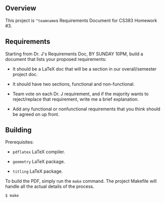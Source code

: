 Overview
--------

This project is `^teamname`s Requirements Document for CS383 Homework #3.


Requirements
------------

Starting from Dr. J's Requirements Doc, BY SUNDAY 10PM, build a document
that lists your proposed requirements:

* It should be a LaTeX doc that will be a section in our overall/semester
  project doc.

* It should have two sections, functional and non-functional.

* Team vote on each Dr. J requirement, and if the majority wants to
  reject/replace that requirement, write me a brief explanation.

* Add any functional or nonfunctional requirements that you think should be
  agreed on up front.


Building
--------

Prerequisites:

* `pdflatex` LaTeX compiler.

* `geometry` LaTeX package.

* `titling` LaTeX package.

To build the PDF, simply run the `make` command. The project Makefile will
handle all the actual details of the process.

```
$ make
```
